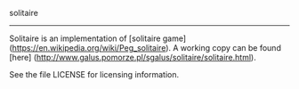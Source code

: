 solitaire
*********

Solitaire is an implementation of [solitaire game]
(https://en.wikipedia.org/wiki/Peg_solitaire). A working copy can be
found [here]
(http://www.galus.pomorze.pl/sgalus/solitaire/solitaire.html).

See the file LICENSE for licensing information.
